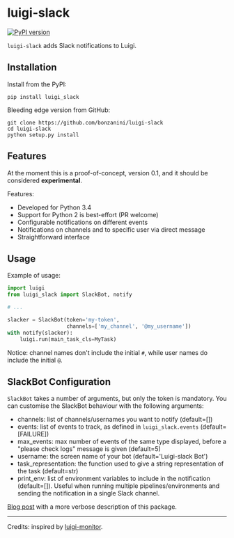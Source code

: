 luigi-slack
===========

[![PyPI version](https://badge.fury.io/py/luigi-slack.svg)](https://badge.fury.io/py/luigi-slack)

`luigi-slack` adds Slack notifications to Luigi.


Installation
------------

Install from the PyPI:

    pip install luigi_slack

Bleeding edge version from GitHub:

    git clone https://github.com/bonzanini/luigi-slack
    cd luigi-slack
    python setup.py install


Features
--------

At the moment this is a proof-of-concept, version 0.1, and it should be considered **experimental**.

Features:

- Developed for Python 3.4
- Support for Python 2 is best-effort (PR welcome)
- Configurable notifications on different events
- Notifications on channels and to specific user via direct message
- Straightforward interface


Usage
-----

Example of usage:

```python
import luigi
from luigi_slack import SlackBot, notify

# ...

slacker = SlackBot(token='my-token',
                   channels=['my_channel', '@my_username'])
with notify(slacker):
    luigi.run(main_task_cls=MyTask)
```

Notice: channel names don't include the initial `#`, while user names do include the initial `@`.


SlackBot Configuration
----------------------

`SlackBot` takes a number of arguments, but only the token is mandatory. You can customise the SlackBot behaviour with the following arguments:

- channels: list of channels/usernames you want to notify (default=[])
- events: list of events to track, as defined in `luigi_slack.events` (default=[FAILURE])
- max_events: max number of events of the same type displayed, before a "please check logs" message is given (default=5)
- username: the screen name of your bot (default='Luigi-slack Bot')
- task_representation: the function used to give a string representation of the task (default=str)
- print_env: list of environment variables to include in the notification (default=[]). Useful when running multiple pipelines/environments and sending the notification in a single Slack channel.

[Blog post](http://marcobonzanini.com/2015/11/21/adding-slack-notifications-to-a-luigi-pipeline-in-python/) with a more verbose description of this package.

--------

Credits: inspired by [luigi-monitor](https://github.com/hudl/luigi-monitor).
